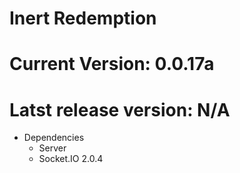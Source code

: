 # Inert Redemption

# Current Version: 0.0.17a
# Latst release version: N/A

* Dependencies
  * Server
   * Socket.IO 2.0.4 
